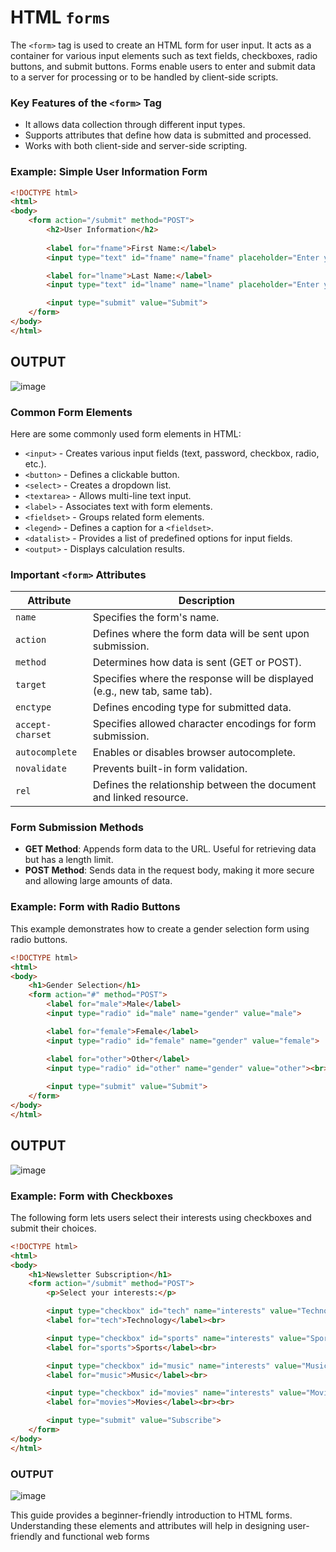 # HTML `forms`

The `<form>` tag is used to create an HTML form for user input. It acts as a container for various input elements such as text fields, checkboxes, radio buttons, and submit buttons. Forms enable users to enter and submit data to a server for processing or to be handled by client-side scripts.

### Key Features of the `<form>` Tag
- It allows data collection through different input types.
- Supports attributes that define how data is submitted and processed.
- Works with both client-side and server-side scripting.

### Example: Simple User Information Form
```html
<!DOCTYPE html>
<html>
<body>
    <form action="/submit" method="POST">
        <h2>User Information</h2>
        
        <label for="fname">First Name:</label>
        <input type="text" id="fname" name="fname" placeholder="Enter your first name" required><br><br>

        <label for="lname">Last Name:</label>
        <input type="text" id="lname" name="lname" placeholder="Enter your last name" required><br><br>

        <input type="submit" value="Submit">
    </form>          
</body>
</html>
```

## OUTPUT
![image](https://github.com/user-attachments/assets/45d386b9-bc0a-4f38-a3e1-f88a8797099f)


### Common Form Elements
Here are some commonly used form elements in HTML:
- `<input>` - Creates various input fields (text, password, checkbox, radio, etc.).
- `<button>` - Defines a clickable button.
- `<select>` - Creates a dropdown list.
- `<textarea>` - Allows multi-line text input.
- `<label>` - Associates text with form elements.
- `<fieldset>` - Groups related form elements.
- `<legend>` - Defines a caption for a `<fieldset>`.
- `<datalist>` - Provides a list of predefined options for input fields.
- `<output>` - Displays calculation results.

### Important `<form>` Attributes
| Attribute | Description |
|-----------|-------------|
| `name` | Specifies the form's name. |
| `action` | Defines where the form data will be sent upon submission. |
| `method` | Determines how data is sent (GET or POST). |
| `target` | Specifies where the response will be displayed (e.g., new tab, same tab). |
| `enctype` | Defines encoding type for submitted data. |
| `accept-charset` | Specifies allowed character encodings for form submission. |
| `autocomplete` | Enables or disables browser autocomplete. |
| `novalidate` | Prevents built-in form validation. |
| `rel` | Defines the relationship between the document and linked resource. |

### Form Submission Methods
- **GET Method**: Appends form data to the URL. Useful for retrieving data but has a length limit.
- **POST Method**: Sends data in the request body, making it more secure and allowing large amounts of data.

### Example: Form with Radio Buttons
This example demonstrates how to create a gender selection form using radio buttons.
```html
<!DOCTYPE html>
<html>
<body>
    <h1>Gender Selection</h1>
    <form action="#" method="POST">
        <label for="male">Male</label>
        <input type="radio" id="male" name="gender" value="male">

        <label for="female">Female</label>
        <input type="radio" id="female" name="gender" value="female">

        <label for="other">Other</label>
        <input type="radio" id="other" name="gender" value="other"><br><br>
        
        <input type="submit" value="Submit">
    </form>
</body>
</html>
```
## OUTPUT
![image](https://github.com/user-attachments/assets/29f00bfc-4ab2-475b-b59b-089dfa758d81)


### Example: Form with Checkboxes
The following form lets users select their interests using checkboxes and submit their choices.
```html
<!DOCTYPE html>
<html>
<body>
    <h1>Newsletter Subscription</h1>
    <form action="/submit" method="POST">
        <p>Select your interests:</p>

        <input type="checkbox" id="tech" name="interests" value="Technology">
        <label for="tech">Technology</label><br>

        <input type="checkbox" id="sports" name="interests" value="Sports">
        <label for="sports">Sports</label><br>

        <input type="checkbox" id="music" name="interests" value="Music">
        <label for="music">Music</label><br>

        <input type="checkbox" id="movies" name="interests" value="Movies">
        <label for="movies">Movies</label><br><br>

        <input type="submit" value="Subscribe">
    </form>
</body>
</html>
```

### OUTPUT
![image](https://github.com/user-attachments/assets/de23ff34-7b13-43fb-afe2-89e600e2ab80)


This guide provides a beginner-friendly introduction to HTML forms. Understanding these elements and attributes will help in designing user-friendly and functional web forms
